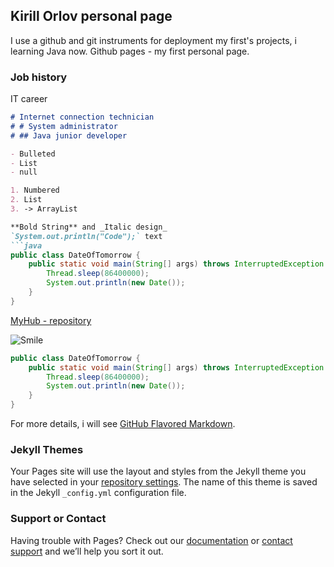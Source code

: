 ## Kirill Orlov personal page

I use a github and git instruments for deployment my first's projects, i learning Java now.
Github pages - my first personal page.

### Job history

IT career

```markdown
# Internet connection technician
# # System administrator
# ## Java junior developer

- Bulleted
- List
- null

1. Numbered
2. List
3. -> ArrayList

**Bold String** and _Italic design_ 
`System.out.println("Code");` text
```java
public class DateOfTomorrow {
    public static void main(String[] args) throws InterruptedException {
        Thread.sleep(86400000);
        System.out.println(new Date());
    }
}
```

[MyHub - repository](https://github.com/setaniel) 


![Smile](https://wallbox.ru/wallpapers/main2/201719/fon-ulybka-ocki-temnye-smajlik.jpg)


```java
public class DateOfTomorrow {
    public static void main(String[] args) throws InterruptedException {
        Thread.sleep(86400000);
        System.out.println(new Date());
    }
}
```

For more details, i will see [GitHub Flavored Markdown](https://guides.github.com/features/mastering-markdown/).

### Jekyll Themes

Your Pages site will use the layout and styles from the Jekyll theme you have selected in your [repository settings](https://github.com/setaniel/setaniel.github.io/settings). The name of this theme is saved in the Jekyll `_config.yml` configuration file.

### Support or Contact

Having trouble with Pages? Check out our [documentation](https://help.github.com/categories/github-pages-basics/) or [contact support](https://github.com/contact) and we’ll help you sort it out.
